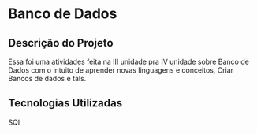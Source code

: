 # Banco de Dados

## Descrição do Projeto
Essa foi uma atividades feita na III unidade pra IV unidade sobre Banco de Dados com o intuito de aprender novas linguagens e conceitos, Criar Bancos de dados e tals.

## Tecnologias Utilizadas
SQl
